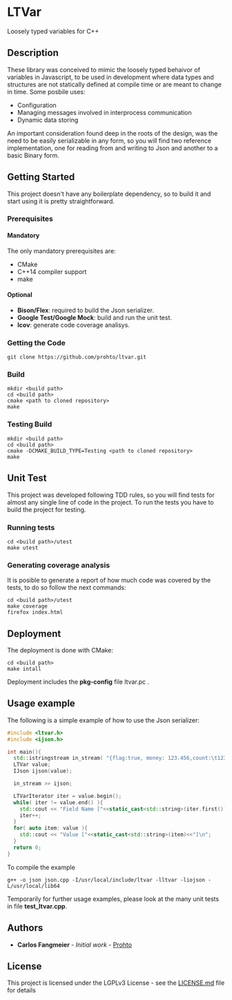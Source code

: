 # LTVar

Loosely typed variables for C++


## Description

These library was conceived to mimic the loosely typed behaivor of variables in Javascript, to be used in development where data types and structures are not statically defined at compile time or are meant to change in time.
Some posbile uses:

- Configuration
- Managing messages involved in interprocess communication
- Dynamic data storing

An important consideration found deep in the roots of the design, was the need to be easily serializable in any form, so you will find two reference implementation, one for reading from and writing to Json and another to a basic Binary form.


## Getting Started

This project doesn't have any boilerplate dependency, so to build it and start using it is pretty straightforward.

### Prerequisites

#### Mandatory
The only mandatory prerequisites are:
- CMake
- C++14 compiler support
- make

#### Optional
- **Bison/Flex**: required to build the Json serializer.
- **Google Test/Google Mock**: build and run the unit test.
- **lcov**: generate code coverage analisys.


### Getting the Code
```
git clone https://github.com/prohto/ltvar.git
```

### Build

```
mkdir <build path>
cd <build path>
cmake <path to cloned repository>
make
```

### Testing Build

```
mkdir <build path>
cd <build path>
cmake -DCMAKE_BUILD_TYPE=Testing <path to cloned repository>
make
```

## Unit Test
This project was developed following TDD rules, so you will find tests for almost any single line of code in the project. To run the tests you have to build the project for testing.

### Running tests
```
cd <build path>/utest
make utest
```

### Generating coverage analysis
It is posible to generate a report of how much code was covered by the tests, to do so follow the next commands:

```
cd <build path>/utest
make coverage
firefox index.html
```

## Deployment

The deployment is done with CMake:

```
cd <build path>
make intall
```

Deployment includes  the **pkg-config** file ltvar.pc .

## Usage example
The following is a simple example of how to use the Json serializer:

```c++
#include <ltvar.h>
#include <ijson.h>

int main(){
  std::istringstream in_stream( "{flag:true, money: 123.456,count:\t123,\ndescription:\"anything\",undef:null,list:[]}");
  LTVar value;
  IJson ijson(value);

  in_stream >> ijson;

  LTVarIterator iter = value.begin();
  while( iter != value.end() ){
    std::cout << "Field Name ["<<static_cast<std::string>(iter.first())<<"] Value ["<<static_cast<std::string>(iter.second())<<"]\n";
    iter++;
  }
  for( auto item: value ){
    std::cout << "Value ["<<static_cast<std::string>(item)<<"]\n";
  }
  return 0;
}
```

To compile the example
```
g++ -o json json.cpp -I/usr/local/include/ltvar -lltvar -liojson -L/usr/local/lib64
```

Temporarily for further usage examples, please look at the many unit tests in file **test_ltvar.cpp**.


## Authors

* **Carlos Fangmeier** - *Initial work* - [Prohto](https://github.com/prohto)


## License

This project is licensed under the LGPLv3 License - see the [LICENSE.md](LICENSE.md) file for details

